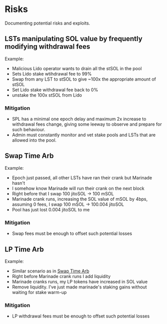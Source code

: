 # Risks

Documenting potential risks and exploits.

## LSTs manipulating SOL value by frequently modifying withdrawal fees

Example:

- Malicious Lido operator wants to drain all the stSOL in the pool
- Sets Lido stake wtihdrawal fee to 99%
- Swap from any LST to stSOL to give ~100x the appropriate amount of stSOL
- Set Lido stake withdrawal fee back to 0%
- unstake the 100x stSOL from Lido

### Mitigation

- SPL has a minimal one epoch delay and maximum 2x increase to withdrawal fees change, giving some leeway to observe and prepare for such behaviour.
- Admin must constantly monitor and vet stake pools and LSTs that are allowed into the pool.

## Swap Time Arb

Example:

- Epoch just passed, all other LSTs have ran their crank but Marinade hasn't
- I somehow know Marinade will run their crank on the next block
- Right before that I swap 100 jitoSOL -> 100 mSOL
- Marinade crank runs, increasing the SOL value of mSOL by 4bps, assuming 0 fees, I swap 100 mSOL -> 100.004 jitoSOL
- Pool has just lost 0.004 jitoSOL to me

### Mitigation

- Swap fees must be enough to offset such potential losses

## LP Time Arb

Example:

- Similar scenario as in [Swap Time Arb](#swap-time-arb)
- Right before Marinade crank runs I add liquidity
- Marinade cranks runs, my LP tokens have increased in SOL value
- Remove liquidity. I've just made marinade's staking gains without waiting for stake warm-up

### Mitigation

- LP withdrawal fees must be enough to offset such potential losses
